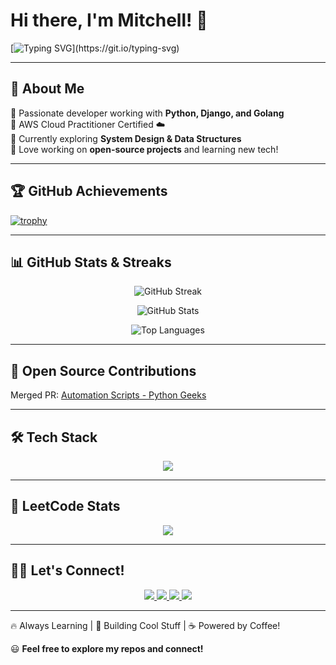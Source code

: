 # Hi there, I'm Mitchell! 👋

[![Typing SVG](https://readme-typing-svg.herokuapp.com?font=Fira+Code&pause=1000&color=F75C7E&width=435&lines=Full-Stack+Developer;Python+%7C+Django+%7C+Golang;Cloud+Enthusiast+%7C+AWS+Certified;Loves+to+Build+and+Learn!)](https://git.io/typing-svg)

---

## 🚀 About Me

🔹 Passionate developer working with **Python, Django, and Golang**  
🔹 AWS Cloud Practitioner Certified ☁️  
🔹 Currently exploring **System Design & Data Structures**  
🔹 Love working on **open-source projects** and learning new tech!  

---

## 🏆 GitHub Achievements

[![trophy](https://github-profile-trophy.vercel.app/?username=LetsGetStartedWithBub&theme=radical&margin-w=15)](https://github.com/ryo-ma/github-profile-trophy)

---

## 📊 GitHub Stats & Streaks

<p align="center">
  <img src="https://github-readme-streak-stats.herokuapp.com/?user=LetsGetStartedWithBub&theme=radical&hide_border=true" alt="GitHub Streak" />
</p>

<p align="center">
  <img src="https://github-readme-stats.vercel.app/api?username=LetsGetStartedWithBub&show_icons=true&theme=radical&hide_border=true" alt="GitHub Stats" />
</p>

<p align="center">
  <img src="https://github-readme-stats.vercel.app/api/top-langs/?username=LetsGetStartedWithBub&layout=compact&theme=radical&hide_border=true" alt="Top Languages" />
</p>

---

## 🚀 Open Source Contributions

Merged PR: [Automation Scripts - Python Geeks](https://github.com/PythonGeeks/Automation-Scripts/pull/123)

---

## 🛠️ Tech Stack

<p align="center">
  <img src="https://skillicons.dev/icons?i=python,django,go,java,aws,docker,react,nodejs,postgresql,mysql,redis,kubernetes,celery" />
</p>

---

## 💪 LeetCode Stats

<p align="center">
  <img src="https://leetcard.jacoblin.cool/mitchell000?theme=dark&font=Fira%20Code" />
</p>

---

## 👮‍💻 Let's Connect!

<p align="center">
  <a href="https://www.linkedin.com/in/your-profile">
    <img src="https://img.shields.io/badge/-LinkedIn-0A66C2?style=for-the-badge&logo=linkedin&logoColor=white" />
  </a>
  <a href="https://github.com/LetsGetStartedWithBub">
    <img src="https://img.shields.io/badge/-GitHub-181717?style=for-the-badge&logo=github&logoColor=white" />
  </a>
  <a href="mailto:letsgetstartedwithbub@gmail.com">
    <img src="https://img.shields.io/badge/-Email-D14836?style=for-the-badge&logo=gmail&logoColor=white" />
  </a>
  <a href="https://leetcode.com/u/mitchell000/">
    <img src="https://img.shields.io/badge/-LeetCode-FFA116?style=for-the-badge&logo=leetcode&logoColor=white" />
  </a>
</p>

---

🔥 Always Learning | 🚀 Building Cool Stuff | ☕ Powered by Coffee!

😃 **Feel free to explore my repos and connect!**


